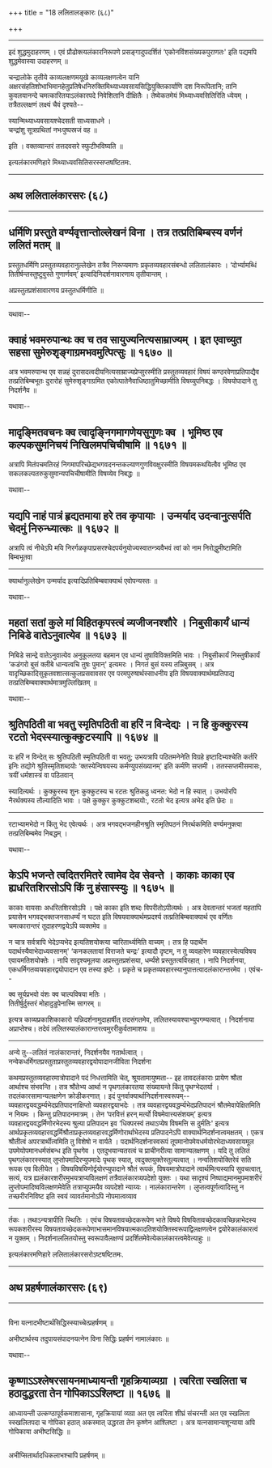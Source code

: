 +++
title = "18 ललितालङ्कारः (६८)"

+++


------------------------------------------------------------------------

इदं शुद्धमुदाहरणम् । एवं प्रौढोक्त्यलंकारनिरूपणे प्रसङ्गादुपदर्शितं
‘एकोनविंशसंख्यकपुराणतः' इति पद्यमपि शुद्धमेवास्या उदाहरणम् ॥

चन्द्रालोके तृतीये काव्यलक्षणमयूखे काव्यलक्षणत्वेन यानि
अक्षरसंहतिशोभाभिमानहेतुप्रतिषेधनिरुक्तिमिथ्याध्यवसायसिद्धियुक्तिकार्याणि
दश निरूपितानि; तानि कुवलयानन्दे चमत्कारितयाऽलंकारपदे निवेशितानि
दीक्षितैः । तेष्वेकतमेयं मिथ्याध्यवसितिरिति ध्येयम् । तत्रैतल्लक्षणं
लक्ष्यं चैवं दृश्यते--

स्यान्मिथ्याध्यवसायश्चेदसती साध्यसाधने ।  
चन्द्रांशु सूत्रग्रथितां नभःपुष्पस्रजं वह ॥

इति । वक्तव्यान्तरं तत्तदवसरे स्फुटीभविष्यति ॥

इत्यलंकारमणिहारे मिथ्याध्यवसितिसरस्सप्तषष्टितमः.

------------------------------------------------------------------------

  

## अथ ललितालंकारसरः (६८)

------------------------------------------------------------------------

## 

## 

## धर्मिणि प्रस्तुते वर्ण्यवृत्तान्तोल्लेखनं विना । तत्र तत्प्रतिबिम्बस्य वर्णनं ललितं मतम् ॥

प्रस्तुतधर्मिणि प्रस्तुतव्यवहारानुल्लेखेन तत्रैव निरूप्यमाणः
प्रकृतव्यवहारसंबन्धो ललितालंकारः । ‘दोर्भ्यामब्धिं
तितीर्षन्तस्तुष्टुवुस्ते गुणार्णवम्’ इत्यादिनिदर्शनावारणाय तृतीयान्तम् ।

अप्रस्तुतप्रशंसावारणय प्रस्तुतधर्मिणीति ॥

------------------------------------------------------------------------

यथावा--



## क्वाहं भवमरुपान्थः क्व च तव सायुज्यनित्यसाम्राज्यम् । इत एवाच्युत सहसा सुमेरुशृङ्गाग्रमभवमुत्पित्सुः ॥ १६७० ॥

अत्र भवमरुपान्थ एव सन्नहं दुरासदत्वदीयनित्यसाम्राज्यप्रेप्सुरस्मीति
प्रस्तुतव्यवहारं विषयं कण्ठरवेणाप्रतिपाद्यैव तत्प्रतिबिम्बभूतः दुरारोहं
सुमेरुशृङ्गाग्रमित एकोत्पातेनैवाधिष्ठातुमिच्छामीति विषय्युपनिबद्धः ।
विषयोपादाने तु निदर्शनैव ॥

यथावा--



## मादृङ्मितवचनः क्व त्वादृङ्निगमागणेयसुगुणः क्व । भूमिष्ठ एव कल्पकसुमनिचयं निखिलमपचिचीषामि ॥ १६७१ ॥

अत्रापि मितंपचमतिरहं निगमापरिच्छेद्यभगवदनन्तकल्याणगुणविवक्षुरस्मीति
विषयमकथयित्वैव भूमिष्ठ एव सकलकल्पतरुकुसुमान्यपचिचीषामीति विषय्येव
निबद्धः ॥

यथावा--



## यद्यपि नाहं पात्रं हृद्यतमाया हरे तव कृपायाः । उन्मर्याद उदन्वानुत्सर्पति चेदमुं निरुन्ध्यात्कः ॥ १६७२ ॥

अत्रापि त्वं नीचेऽपि मयि
निरर्गळकृपाप्रसरश्चेदपर्यनुयोज्यस्वातन्त्र्यवैभवं त्वां को नाम
निरोद्धुमीष्टामिति बिम्बभूतवा

------------------------------------------------------------------------

क्यार्थानुल्लेखेन उन्मर्याद इत्यादिप्रतिबिम्बवाक्यार्थ एवोपन्यस्तः ॥

यथावा--



## महतां सतां कुले मां विहितकृपस्त्वं व्यजीजनश्शौरे । निबुसीकार्यं धान्यं निबिडे वातेऽनुवात्येव ॥ १६७३ ॥

निबिडे सान्द्रे वातेऽनुवात्येव अनुकूलतया बहमान एव धान्यं
तुषाविविक्तमिति भावः । निबुसीकार्यं निस्तुषीकार्यं ‘कडंगरो बुसं क्लीबे
धान्यत्वचि तुषः पुमान्' इत्यमरः । निगतं बुसं यस्य तन्निबुसम् । अत्र
यादृच्छिकादिसुकृतवशात्सत्कुलप्रसवावसर एव परमपुरुषार्थस्साधनीय इति
विषयवाक्यार्थमप्रतिपाद्य तत्प्रतिबिम्बवाक्यार्थमात्रमुल्लिखितम् ॥

यथावा--



## श्रुतिपठिती वा भवतु स्मृतिपठिती वा हरिं न विन्देद्यः । न हि कुक्कुरस्य रटतो भेदस्स्यात्कुक्कुटस्यापि ॥ १६७४ ॥

यः हरिं न विन्देत् सः श्रुतिपठिती स्मृतिपठिती वा भवतु; उभयत्रापि
पठितमनेनेति विग्रहे इष्टादिभ्यश्चेति कर्तरि इनिः तद्योगे
श्रुतिस्मृतिशब्दयोः ‘क्तस्येन्विषयस्य कर्मण्युपसंख्यानम्' इति कर्मणि
सप्तमी । ततस्सप्तमीसमासः, त्रयीं धर्मशास्त्रं वा पठितवान्

स्यादित्यर्थः । कुक्कुरस्य शुनः कुक्कुटस्य च रटतः श्रुतिकठु ध्वनत: भेदो
न हि स्यात् । उभयोरपि नैरर्थक्यस्य तौल्यादिति भावः । पक्षे कुक्कुर
कुक्कुटशब्दयो:, रटतो भेद इत्यत्र अभेद इति छेदः ॥

------------------------------------------------------------------------

रटाभ्यामभेदो न किंतु भेद एवेत्यर्थः । अत्र भगवद्भजनहीनश्रुति स्मृतिपठनं
निरर्थकमिति वर्ण्यमनुक्त्वा तत्प्रतिबिम्बमेव निबद्धम् ।

यथावा--



## केऽपि भजन्ते त्वदितरमितरे त्वामेव देव सेवन्ते । काकाः काका एव ह्यधरितशिरसोऽपि किं नु हंसास्स्युः ॥ १६७५ ॥

काकाः वायसाः अधरितशिरसोऽपि । पक्षे काका इति शब्दः विपरीतोऽपीत्यर्थः ।
अत्र देवतान्तरं भजतां महतापि प्रयासेन भगवद्भक्तजनसाधर्म्यं न घटत इति
विषयवाक्यार्थमप्रदर्श्य तत्प्रतिबिम्बवाक्यार्थ एव वर्णितः चमत्कारान्तरं
तूदाहरणद्वयेऽपि व्यक्तमेव ॥

न चात्र सर्वत्रापि भेदेऽप्यभेद इत्यतिशयोक्त्या चारितार्थ्यमिति वाच्यम्
। तत्र हि पदार्थेन पदार्थस्यैवाभेदाध्यवसानम्' ‘कनकलतायां विराजते
चन्द्रः’ इत्यादौ दृष्टम्, न तु व्यवहारेण व्यवहारस्येत्यविषय
एवायमतिशयोक्तेः । नापि सादृश्यमूलया अप्रस्तुतप्रशंसया, धर्म्यंशे
प्रस्तुतत्वविरहात् । नापि निदर्शनया, एकधर्मिगतव्वयवहारद्वयोपादान एव
तस्या इष्टेः । प्रकृते च प्रकृतव्यवहारस्यानुपात्तत्वादलंकारान्तरमेव ।
एवंच--

क्व सूर्यप्रभवो वंशः क्व चाल्पविषया मतिः ।  
तितीर्षुर्दुस्तरं मोहादुडुपेनास्मि सागरम् ॥

इत्यत्र काव्यप्रकाशिकाकारो यन्निदर्शनामुदाहार्षीत् तदसंगतमेव,
ललितस्यावश्याभ्युपगम्यत्वात् । निदर्शनाया अप्राप्तेश्च। तदेवं
ललितस्यालंकारान्तरत्वमुररीकुर्वतामाशयः ॥

------------------------------------------------------------------------

अन्ये तु--ललितं नालंकारान्तरं, निदर्शनयैव गतार्थत्वात् ।
नन्वेकधर्मिगतप्रस्तुताप्रस्तुतव्यवहारद्वयोपादानजीविता निदर्शना

कथमप्रस्तुतव्यवहारमात्रोपादाने पदं निधत्तामिति चेत्, श्रूयतामायुष्मता--
इह तावदलंकाराः प्रायेण श्रौता आर्थाश्च संभवन्ति । तत्र श्रौतेभ्य आर्था न
पृथगलंकारतया संख्यायन्ते किंतु पृथग्भेदतर्या । तदलंकारसामान्यलक्षणेन
क्रोडीकरणात् । इदं पुनर्वाक्यार्थानिदर्शनास्वरूपम्--
व्यवहारद्वयवद्धर्म्यभेदप्रतिपादनाक्षिप्तो व्यवहारद्वयाभदेः । तत्र
व्यवहारद्वयवद्धर्म्यभेदप्रतिपादनं श्रौतमेवापेक्षितमिति न नियमः । किन्तु
प्रतिपादनमात्रम् । तेन ‘परवित्तं हरन् मर्त्यो विषमेवात्त्यसंशयम्’
इत्यत्र व्यवहारद्वयवद्धर्मिणोरभेदस्य श्रुत्या प्रतिपादन इव ‘धिक्परस्वं
तथाऽप्येष विषमत्ति स दुर्मतिः' इत्यत्र
आर्थप्रकृतव्यवहारवद्धर्मिश्रौताप्रकृतव्यवहारवद्धर्मिणोरार्थाभेदस्य
प्रतिपादनेऽपि वाक्यार्थनिदर्शनात्वमक्षतम् । एकत्र श्रौतीत्वं
अपरत्रार्थीत्वमिति तु विशेषो न वार्यते । पदार्थनिदर्शनास्वरूपं
तूपमानोपमेयधर्मयोरभेदाध्यवसायमूल उपमेयोपमानधर्मसंबन्ध इति पृथगेव ।
एतदुभयान्यतरत्वं च प्राचीनरीत्या सामान्यलक्षणम् । यदि तु ललितं
पृथगलंकारस्स्यात् लुप्तोपमादिरप्युपमादेः पृथक् स्यात्,
त्वदुक्तयुक्तेस्तुल्यत्वात् । नन्वतिशयोक्तिरेवं सति रूपक एव विलीयेत ।
विषयविषयिणोर्द्वयोरप्युपादाने श्रौतं रूपकं, विषयमात्रोपादाने
त्वार्थमित्यस्यापि सुवचत्वात्, सत्यं, यत्र
ह्यलंकारशरीरमुभयत्राप्यविलक्षणं तत्रैवालंकारव्यपदेशो युक्तः । यथा
सादृश्यं निष्पाद्यमानमुपमाशरीरं लुप्तोपमादिष्वविलक्षणमेवेति
तत्राप्युपमयैव व्यपदेशो न्याय्यः । नालंकारान्तरेण ।
लुप्तत्वपूर्णत्वादिस्तु न तच्छरीरनिविष्ट इति स्वयं व्यावर्तमानोऽपि
नोपमात्वव्याव

------------------------------------------------------------------------

र्तकः । तथाऽन्यत्रापीति स्थितिः । एवंच विषयतावच्छेदकरूपेण भाते विषये
विषयितावच्छेदकावच्छिन्नाभेदस्य रूपकशरीरस्य
विषयतावच्छेदकरूपेणाभासमानविषयात्मकादतिशयोक्तिस्वरूपाद्विलक्षणत्वेन
द्वयोरेकालंकारत्वं न युक्तम् । निदर्शनाललितयोस्तु स्वरूपावैलक्षण्यं
प्रदर्शितमेवेत्येकालंकारत्वमेवेत्याहुः ॥

इत्यलंकारमणिहारे ललितालंकारसरोऽष्टषष्टितमः.

------------------------------------------------------------------------

  

## अथ प्रहर्षणालंकारसरः (६९)

------------------------------------------------------------------------

  

## 

विना यत्नादभीष्टार्थसिद्धिस्स्याच्चेत्प्रहर्षणम् ॥

अभीष्टार्थस्य तदुपायसंपादनयत्नेन विना सिद्धिः प्रहर्षणं नामालंकारः ॥

यथावा--



## कृष्णाऽऽश्लेषरसायनमाध्यायन्ती गृहक्रियाव्यग्रा । त्वरिता स्खलिता च हठादुद्धरता तेन गोपिकाऽऽश्लिष्टा ॥ १६७६ ॥

आध्यायन्ती उत्कण्ठापूर्वकमाशासाना, गृहक्रियायां व्यग्रा अत एव त्वरिता
शीघ्रं संचरन्ती अत एव स्खलिता स्स्खलितपदा च गोपिका हठात् अकस्मात्
उद्धरता तेन कृष्णेन आश्लिष्टा । अत्र यत्नसामान्यशून्याया अपि गोपिकाया
अभीष्टसिद्धिः ॥

## 

अभीप्सितार्थादधिकलाभश्चापि प्रहर्षणम् ॥

